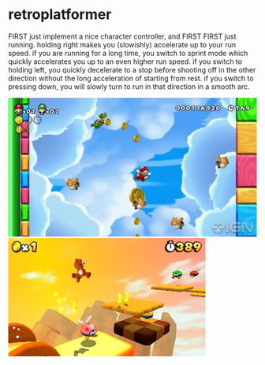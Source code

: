# retroplatformer

FIRST just implement a nice character controller, and FIRST FIRST just running. holding right makes you (slowishly) accelerate up to your run speed. if you are running for a long time, you switch to sprint mode which quickly accelerates you up to an even higher run speed. if you switch to holding left, you quickly decelerate to a stop before shooting off in the other direction without the long acceleration of starting from rest. if you switch to pressing down, you will slowly turn to run in that direction in a smooth arc.

![](hidden_starcoins_do_candies.webp)
![](minimal_but_varied_retro_platforming.webp)
